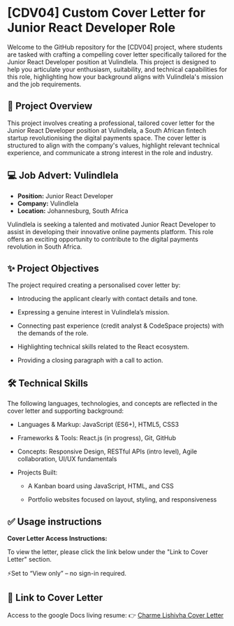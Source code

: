 # [CDV04] Custom Cover Letter for Junior React Developer Role

Welcome to the GitHub repository for the [CDV04] project, where students are tasked with crafting a compelling cover letter specifically tailored for the Junior React Developer position at Vulindlela. This project is designed to help you articulate your enthusiasm, suitability, and technical capabilities for this role, highlighting how your background aligns with Vulindlela's mission and the job requirements.

## 📌 Project Overview

This project involves creating a professional, tailored cover letter for the Junior React Developer position at Vulindlela, a South African fintech startup revolutionising the digital payments space. The cover letter is structured to align with the company's values, highlight relevant technical experience, and communicate a strong interest in the role and industry.

## 💻 Job Advert: Vulindlela

- **Position:** Junior React Developer
- **Company:** Vulindlela
- **Location:** Johannesburg, South Africa

Vulindlela is seeking a talented and motivated Junior React Developer to assist in developing their innovative online payments platform. This role offers an exciting opportunity to contribute to the digital payments revolution in South Africa.

## ✨ Project Objectives

The project required creating a personalised cover letter by:

- Introducing the applicant clearly with contact details and tone.

- Expressing a genuine interest in Vulindlela’s mission.

- Connecting past experience (credit analyst & CodeSpace projects) with the demands of the role.

- Highlighting technical skills related to the React ecosystem.

- Providing a closing paragraph with a call to action.

## 🛠️ Technical Skills

The following languages, technologies, and concepts are reflected in the cover letter and supporting background:

- Languages & Markup: JavaScript (ES6+), HTML5, CSS3

- Frameworks & Tools: React.js (in progress), Git, GitHub

- Concepts: Responsive Design, RESTful APIs (intro level), Agile collaboration, UI/UX fundamentals

- Projects Built:

  - A Kanban board using JavaScript, HTML, and CSS

  - Portfolio websites focused on layout, styling, and responsiveness

## ✅ Usage instructions

**Cover Letter Access Instructions:**

To view the letter, please click the link below under the "Link to Cover Letter" section.

⚡Set to “View only” – no sign-in required.

## 🔗 Link to Cover Letter

Access to the google Docs living resume:
👉 [Charme Lishivha Cover Letter](<insert your Google Docs link here>)
